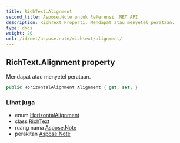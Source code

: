 ```yaml
---
title: RichText.Alignment
second_title: Aspose.Note untuk Referensi .NET API
description: RichText Properti. Mendapat atau menyetel perataan.
type: docs
weight: 20
url: /id/net/aspose.note/richtext/alignment/
---
```

## RichText.Alignment property

Mendapat atau menyetel perataan.

```csharp
public HorizontalAlignment Alignment { get; set; }
```

### Lihat juga

* enum [HorizontalAlignment](../../horizontalalignment/)
* class [RichText](../)
* ruang nama [Aspose.Note](../../richtext/)
* perakitan [Aspose.Note](../../../)


